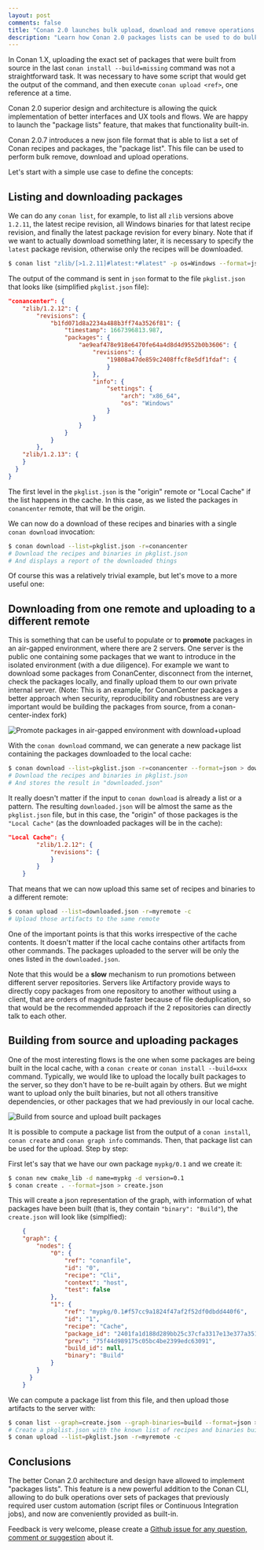 ```yaml
---
layout: post
comments: false
title: "Conan 2.0 launches bulk upload, download and remove operations with 'packages lists'"
description: "Learn how Conan 2.0 packages lists can be used to do bulk upload, download and remove operations, very useful in Continuous Integration flows"
---
```



In Conan 1.X, uploading the exact set of packages that were built from source in the last ``conan install --build=missing`` command was not a straightforward task.
It was necessary to have some script that would get the output of the command, and then execute ``conan upload <ref>``, one reference at a time.

Conan 2.0 superior design and architecture is allowing the quick implementation of better interfaces and UX tools and flows. We are happy to launch the "package lists" feature, that makes that functionality built-in.

Conan 2.0.7 introduces a new json file format that is able to list a set of Conan recipes and packages, the "package list". This file can be used to perform bulk remove, download and upload operations.

Let's start with a simple use case to define the concepts:



## Listing and downloading packages

We can do any ``conan list``, for example, to list all ``zlib`` versions above ``1.2.11``, the latest recipe revision,
all Windows binaries for that latest recipe revision, and finally the latest package revision for every binary.
Note that if we want to actually download something later, it is necessary to specify the ``latest`` package revision,
otherwise only the recipes will be downloaded.

```bash
$ conan list "zlib/[>1.2.11]#latest:*#latest" -p os=Windows --format=json -r=conancenter > pkglist.json
```

The output of the command is sent in ``json`` format to the file ``pkglist.json`` that looks like (simplified ``pkglist.json`` file):


```json
"conancenter": {
    "zlib/1.2.12": {
        "revisions": {
            "b1fd071d8a2234a488b3ff74a3526f81": {
                "timestamp": 1667396813.987,
                "packages": {
                    "ae9eaf478e918e6470fe64a4d8d4d9552b0b3606": {
                        "revisions": {
                            "19808a47de859c2408ffcf8e5df1fdaf": {
                            }
                        },
                        "info": {
                            "settings": {
                                "arch": "x86_64",
                                "os": "Windows"
                            }
                        }
                    }
                }
            }
        },
    "zlib/1.2.13": {
    }
  }
}
```

The first level in the ``pkglist.json`` is the "origin" remote or "Local Cache" if the list happens in the cache. 
In this case, as we listed the packages in ``conancenter`` remote, that will be the origin.


We can now do a download of these recipes and binaries with a single ``conan download`` invocation:

```bash
$ conan download --list=pkglist.json -r=conancenter
# Download the recipes and binaries in pkglist.json
# And displays a report of the downloaded things
```

Of course this was a relatively trivial example, but let's move to a more useful one:


Downloading from one remote and uploading to a different remote
---------------------------------------------------------------

This is something that can be useful to populate or to **promote** packages in an air-gapped environment, where there are 2 servers.
One server is the public one containing some packages that we want to introduce in the isolated environment (with a due diligence).
For example we want to download some packages from ConanCenter, disconnect from the internet, check the packages locally, 
and finally upload them to our own private internal server. (Note: This is an example, for ConanCenter packages a better approach when 
security, reproducibility and robustness are very important would be building the packages from source, from a conan-center-index fork)


<p class="centered">
    <img  src="{{ site.baseurl }}/assets/post_images/2023-06-28/promote_air_gap.png" style="display: block; margin-left: auto; margin-right: auto;" alt="Promote packages in air-gapped environment with download+upload"/>
</p>


With the ``conan download`` command, we can generate a new package list containing the packages downloaded to the local cache:

```bash
$ conan download --list=pkglist.json -r=conancenter --format=json > downloaded.json
# Download the recipes and binaries in pkglist.json
# And stores the result in "downloaded.json"
```
It really doesn't matter if the input to ``conan download`` is already a list or a pattern. The resulting ``downloaded.json`` 
will be almost the same as the ``pkglist.json`` file, but in this case, the "origin" of those packages is the ``"Local Cache"`` 
(as the downloaded packages will be in the cache):


```json
"Local Cache": {
        "zlib/1.2.12": {
            "revisions": {
            }
        }
    }
```

That means that we can now upload this same set of recipes and binaries to a different remote:

```bash
$ conan upload --list=downloaded.json -r=myremote -c
# Upload those artifacts to the same remote
```

One of the important points is that this works irrespective of the cache contents. It doesn't matter if the local cache
contains other artifacts from other commands. The packages uploaded to the server will be only the ones listed in the ``downloaded.json``.

Note that this would be a **slow** mechanism to run promotions between different server repositories. Servers like
Artifactory provide ways to directly copy packages from one repository to another without using a client, 
that are orders of magnitude faster because of file deduplication, so that would be the recommended approach if the 2
repositories can directly talk to each other.




## Building from source and uploading packages

One of the most interesting flows is the one when some packages are being built in the local cache, with a 
``conan create`` or ``conan install --build=xxx`` command. Typically, we would like to upload the locally built
packages to the server, so they don't have to be re-built again by others. But we might want to upload only
the built binaries, but not all others transitive dependencies, or other packages that we had previously in
our local cache.

<p class="centered">
    <img  src="{{ site.baseurl }}/assets/post_images/2023-06-28/build_and_upload.png" style="display: block; margin-left: auto; margin-right: auto;" alt="Build from source and upload built packages"/>
</p>

It is possible to compute a package list from the output of a ``conan install``, ``conan create`` and ``conan graph info``
commands. Then, that package list can be used for the upload. Step by step:

First let's say that we have our own package ``mypkg/0.1`` and we create it:

```bash
$ conan new cmake_lib -d name=mypkg -d version=0.1
$ conan create . --format=json > create.json
```

This will create a json representation of the graph, with information of what packages have been built (that is, they contain ``"binary": "Build"``),
the ``create.json`` will look like (simplfied):

```json
    {
    "graph": {
        "nodes": {
            "0": {
                "ref": "conanfile",
                "id": "0",
                "recipe": "Cli",
                "context": "host",
                "test": false
            },
            "1": {
                "ref": "mypkg/0.1#f57cc9a1824f47af2f52df0dbdd440f6",
                "id": "1",
                "recipe": "Cache",
                "package_id": "2401fa1d188d289bb25c37cfa3317e13e377a351",
                "prev": "75f44d989175c05bc4be2399edc63091",
                "build_id": null,
                "binary": "Build"
            }
        }
      }
    }
```

We can compute a package list from this file, and then upload those artifacts to the server with:

```bash
$ conan list --graph=create.json --graph-binaries=build --format=json > pkglist.json
# Create a pkglist.json with the known list of recipes and binaries built from sources
$ conan upload --list=pkglist.json -r=myremote -c
```


## Conclusions

The better Conan 2.0 architecture and design have allowed to implement "packages lists". This feature is a new powerful addition to the Conan CLI, allowing to do bulk operations over sets of packages that
previously required user custom automation (script files or Continuous Integration jobs), and now are conveniently provided as built-in. 

Feedback is very welcome, please create a [Github issue for any question, comment or suggestion](https://github.com/conan-io/conan) about it.
